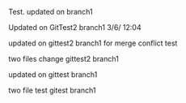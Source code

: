 Test.
updated on branch1

Updated on GitTest2 branch1 3/6/ 12:04

updated on gittest2 branch1 for merge conflict test

two files change gittest2 branch1

updated on gittest branch1

two file test gitest branch1